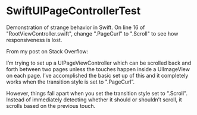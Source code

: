 # SwiftUIPageControllerTest
Demonstration of strange behavior in Swift. On line 16 of "RootViewController.swift", change ".PageCurl" to ".Scroll" to see how responsiveness is lost.

From my post on Stack Overflow:

I’m trying to set up a UIPageViewController which can be scrolled back and forth between two pages unless the touches happen inside a UIImageView on each page. I’ve accomplished the basic set up of this and it completely works when the transition style is set to ".PageCurl”.

However, things fall apart when you set the transition style set to “.Scroll". Instead of immediately detecting whether it should or shouldn’t scroll, it scrolls based on the previous touch.
